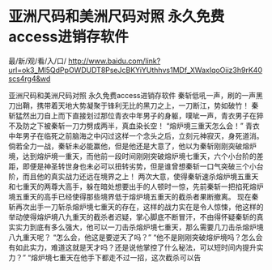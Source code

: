 # 亚洲尺码和美洲尺码对照 永久免费access进销存软件

最/新/观/看/入/口/ http://www.baidu.com/link?url=ok3_Ml5QdPpOWDUDT8PseJcBKYiYUthhvs1MDf_XWaxIqoOiiz3h9rK40scs4rg4&wd

亚洲尺码和美洲尺码对照 永久免费access进销存软件
 秦斩低吼一声，刷的一声黑刀出鞘，携带着天地大势凝聚于锋利无比的黑刀之上，一刀断江，势如破竹！
    秦斩猛然出刀自上而下直接划过那位青衣中年男子的身躯，噗呲一声，青衣男子在猝不及防之下被秦斩一刀力劈成两半，真血染长空！
    “熔炉境三重天怎么会！”
    青衣中年男子在临死之前脑海之中闪过这样一个念头之后，立刻元神寂灭，身死道消。
    倘若全力一战，秦斩未必能赢他，但是他还是大意了，他以为秦斩刚刚突破熔炉境，达到熔炉境一重天，而他前一段时间刚刚突破熔炉境七重天，六个小台阶的差距，即便是神圣转世身也未必可以扭转劣势，但是谁曾想秦斩一口气突破三个小台阶，而且他的真实战力还远在境界之上！
    两次大意，使得秦斩速杀熔炉境五重天和七重天的两尊大高手，躲在暗处想要出手的人顿时一惊，先前秦斩一把掐死熔炉境五重天的高手已经使得那些境界低于熔炉境五重天的截杀者果断撤离。
    现在秦斩再次出手一刀斩杀熔炉境七重天的存在，这样的战力实在是令人惊悚，他这样的举动使得熔炉境八九重天的截杀者迟疑，掌心脚底不断冒汗，不由得怀疑秦斩的真实实力到底有多么强大，他可以一刀击杀熔炉境七重天，那么需要几刀击杀熔炉境八九重天呢？
    “怎么会，他这是要逆天了吗？”
    “他不是刚刚突破熔炉境吗？怎么会有如此实力，难道这就是天才吗？还是说他掌控了什么秘法，可以短时间内提升实力？”
    “熔炉境七重天在他手下都走不过一招，这次截杀可以告
